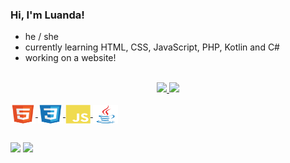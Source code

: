 <h3>Hi, I'm Luanda!</h3>

- he / she
- currently learning HTML, CSS, JavaScript, PHP, Kotlin and C#
- working on a website!

<br>

<div align="center">
  <a href="https://github.com/m4tcht3a">
  <img height="180em" src="https://github-readme-stats.vercel.app/api?username=m4tchat3a&theme=cobalt&show_icons=true)](https://github.com/m4tchat3a/github-readme-stats"/>
  <img height="180em" src="https://github-readme-stats.vercel.app/api/top-langs/?username=m4tchat3a&theme=cobalt&layout=compact&langs_count=7"/>
</div>
  
<div style="display: inline_block"><br>
  <img align="center" alt="HTML" height="30" width="40" src="https://raw.githubusercontent.com/devicons/devicon/master/icons/html5/html5-original.svg">
  <img align="center" alt="CSS" height="30" width="40" src="https://raw.githubusercontent.com/devicons/devicon/master/icons/css3/css3-original.svg">
  <img align="center" alt="Js" height="30" width="40" src="https://raw.githubusercontent.com/devicons/devicon/master/icons/javascript/javascript-plain.svg">  
  <img align="center" alt="Java" height="30" width="40" src="https://github.com/devicons/devicon/blob/master/icons/java/java-original.svg">    
</div>
  
  ##
 
<div> 
  <a href="https://br.linkedin.com/in/luanda-catarina/" target="_blank"><img src="https://img.shields.io/badge/-LinkedIn-%230077B5?style=for-the-badge&logo=linkedin&logoColor=white" target="_blank"></a> 
  <a href = "luandacaureliano@gmail.com"><img src="https://img.shields.io/badge/-Gmail-%23333?style=for-the-badge&logo=gmail&logoColor=white" target="_blank"></a>
</div>




<!---
m4tchat3a/m4tchat3a is a ✨ special ✨ repository because its `README.md` (this file) appears on your GitHub profile.
You can click the Preview link to take a look at your changes.
--->
